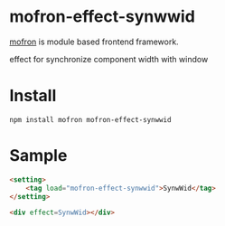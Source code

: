 # mofron-effect-synwwid
[mofron](https://mofron.github.io/mofron/) is module based frontend framework.

effect for synchronize component width with window


# Install
```
npm install mofron mofron-effect-synwwid
```

# Sample
```html
<setting>
    <tag load="mofron-effect-synwwid">SynwWid</tag>
</setting>

<div effect=SynwWid></div>
```


